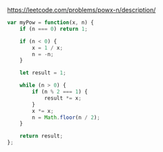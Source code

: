 https://leetcode.com/problems/powx-n/description/

```js
var myPow = function(x, n) {
    if (n === 0) return 1;

    if (n < 0) {
        x = 1 / x;
        n = -n;
    }

    let result = 1;

    while (n > 0) {
        if (n % 2 === 1) {
            result *= x;
        }
        x *= x;
        n = Math.floor(n / 2);
    }

    return result;
};
```